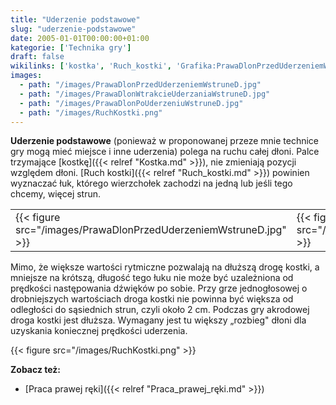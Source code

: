 ```yaml
---
title: "Uderzenie podstawowe"
slug: "uderzenie-podstawowe"
date: 2005-01-01T00:00:00+01:00
kategorie: ['Technika gry']
draft: false
wikilinks: ['kostka', 'Ruch_kostki', 'Grafika:PrawaDlonPrzedUderzeniemWstruneD.jpg', 'Grafika:PrawaDlonWtrakcieUderzaniaWstruneD.jpg', 'Grafika:PrawaDlonPoUderzeniuWstruneD.jpg', 'Grafika:RuchKostki.png', 'Praca_prawej_r%C4%99ki']
images:
  - path: "/images/PrawaDlonPrzedUderzeniemWstruneD.jpg"
  - path: "/images/PrawaDlonWtrakcieUderzaniaWstruneD.jpg"
  - path: "/images/PrawaDlonPoUderzeniuWstruneD.jpg"
  - path: "/images/RuchKostki.png"
---
```

**Uderzenie podstawowe** (ponieważ w proponowanej przeze mnie technice
gry mogą mieć miejsce i inne uderzenia) polega na ruchu całej dłoni.
Palce trzymające [kostkę]({{< relref "Kostka.md" >}}), nie zmieniają pozycji
względem dłoni. [Ruch kostki]({{< relref "Ruch_kostki.md" >}}) powinien
wyznaczać łuk, którego wierzchołek zachodzi na jedną lub jeśli tego
chcemy, więcej strun.

|                                                                  |                                                                    |                                                              |
| ---------------------------------------------------------------- | ------------------------------------------------------------------ | ------------------------------------------------------------ |
| {{< figure src="/images/PrawaDlonPrzedUderzeniemWstruneD.jpg" >}} | {{< figure src="/images/PrawaDlonWtrakcieUderzaniaWstruneD.jpg" >}} | {{< figure src="/images/PrawaDlonPoUderzeniuWstruneD.jpg" >}} |

Mimo, że większe wartości rytmiczne pozwalają na dłuższą drogę kostki, a
mniejsze na krótszą, długość tego łuku nie może być uzależniona od
prędkości następowania dźwięków po sobie. Przy grze jednogłosowej o
drobniejszych wartościach droga kostki nie powinna być większa od
odległości do sąsiednich strun, czyli około 2 cm. Podczas gry akrodowej
droga kostki jest dłuższa. Wymagany jest tu większy „rozbieg" dłoni dla
uzyskania koniecznej prędkości uderzenia.

{{< figure src="/images/RuchKostki.png" >}}

**Zobacz też:**

  - [Praca prawej ręki]({{< relref "Praca_prawej_ręki.md" >}})

